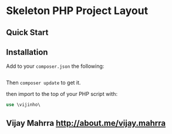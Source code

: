 #  Skeleton PHP Project Layout

## Quick Start

## Installation

Add to your `composer.json` the following:

```json

```
Then `composer update` to get it.

then import to the top of your PHP script with:

```php
use \vijinho\
```

Vijay Mahrra
http://about.me/vijay.mahrra
----
